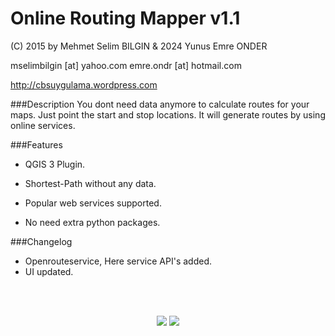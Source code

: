 Online Routing Mapper v1.1
==========


(C) 2015 by Mehmet Selim BILGIN & 2024 Yunus Emre ONDER

mselimbilgin [at] yahoo.com
emre.ondr [at] hotmail.com

http://cbsuygulama.wordpress.com



###Description
You dont need data anymore to calculate routes for your maps. Just point the start and stop locations. It will generate routes by using online services.


###Features
   
   - QGIS 3 Plugin.
   
   - Shortest-Path without any data.

   - Popular web services supported.

   - No need extra python packages.
   
 
###Changelog
   - Openrouteservice, Here service API's added.
   - UI updated.
	

<p class="western"><br><br>
</p>

<p align="center">

  <img src="https://i.imgur.com/nM9B25f.png" />

  <img src="https://i.imgur.com/Molo0LQ.png" />
</p>

